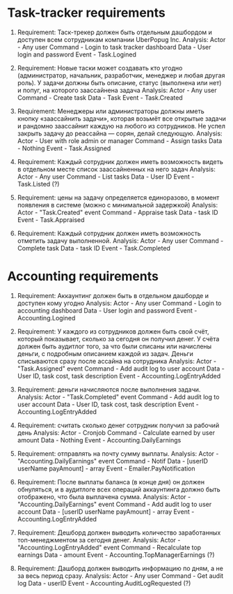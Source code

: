 # Task-tracker requirements

1) Requirement: Таск-трекер должен быть отдельным дашбордом и доступен всем сотрудникам компании UberPopug Inc.
Analysis:
Actor - Any user
Command - Login to task tracker dashboard
Data - User login and password
Event - Task.Logined

2) Requirement: Новые таски может создавать кто угодно (администратор, начальник, разработчик, менеджер и любая другая роль). У задачи должны быть описание, статус (выполнена или нет) и попуг, на которого заассайнена задача
Analysis:
Actor - Any user
Command - Create task
Data - Task
Event - Task.Created

3) Requirement: Менеджеры или администраторы должны иметь кнопку «заассайнить задачи», которая возьмёт все открытые задачи и рандомно заассайнит каждую на любого из сотрудников. Не успел закрыть задачу до реассайна — сорян, делай следующую.
Analysis:
Actor - User with role admin or manager
Command - Assign tasks
Data - Nothing
Event - Task.Assigned

4) Requirement: Каждый сотрудник должен иметь возможность видеть в отдельном месте список заассайненных на него задач
Analysis:
Actor - Any user
Command - List tasks
Data - User ID
Event - Task.Listed (?)

5) Requirement: цены на задачу определяется единоразово, в момент появления в системе (можно с минимальной задержкой)
Analysis:
Actor - "Task.Created" event
Command - Appraise task
Data - task ID
Event - Task.Appraised

6) Requirement: Каждый сотрудник должен иметь возможность отметить задачу выполненной.
Analysis:
Actor - Any user
Command - Complete task
Data - task ID
Event - Task.Completed

# Accounting requirements

1) Requirement: Аккаунтинг должен быть в отдельном дашборде и доступен кому угодно
Analysis:
Actor - Any user
Command - Login to accounting dashboard
Data - User login and password
Event - Accounting.Logined

2) Requirement: У каждого из сотрудников должен быть свой счёт, который показывает, сколько за сегодня он получил денег. У счёта должен быть аудитлог того, за что были списаны или начислены деньги, с подробным описанием каждой из задач.
Деньги списываются сразу после ассайна на сотрудника
Analysis:
Actor - "Task.Assigned" event
Command - Add audit log to user account
Data - User ID, task cost, task description
Event - Accounting.LogEntryAdded

3) Requirement: деньги начисляются после выполнения задачи.
Analysis:
Actor - "Task.Completed" event
Command - Add audit log to user account
Data - User ID, task cost, task description
Event - Accounting.LogEntryAdded

4) Requirement: считать сколько денег сотрудник получил за рабочий день
Analysis:
Actor - Cronjob
Command - Calculate earned by user amount
Data - Nothing
Event - Accounting.DailyEarnings

5) Requirement: отправлять на почту сумму выплаты.
Analysis:
Actor - "Accounting.DailyEarnings" event
Command - Notif
Data - [userID userName payAmount] - array
Event - Emailer.PayNotification

6) Requirement: После выплаты баланса (в конце дня) он должен обнуляться, и в аудитлоге всех операций аккаунтинга должно быть отображено, что была выплачена сумма.
Analysis:
Actor - "Accounting.DailyEarnings" event
Command - Add audit log to user account
Data - [userID userName payAmount] - array
Event - Accounting.LogEntryAdded

7) Requirement: Дешборд должен выводить количество заработанных топ-менеджментом за сегодня денег.
Analysis:
Actor - "Accounting.LogEntryAdded" event
Command - Recalculate top earnings
Data - amount
Event - Accounting.TopManagerEarnings (?)

8) Requirement: Дашборд должен выводить информацию по дням, а не за весь период сразу.
Analysis:
Actor - Any user
Command - Get audit log
Data - userID
Event - Accounting.AuditLogRequested (?)